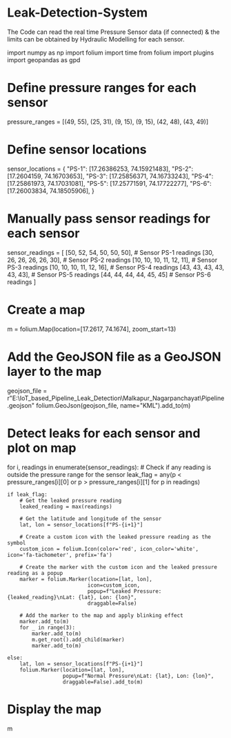# Leak-Detection-System
The Code can read the real time Pressure Sensor data (if connected) &amp; the limits can be obtained by Hydraulic Modelling for each sensor.

import numpy as np
import folium
import time
from folium import plugins
import geopandas as gpd

# Define pressure ranges for each sensor
pressure_ranges = [(49, 55), (25, 31), (9, 15), (9, 15), (42, 48), (43, 49)]

# Define sensor locations
sensor_locations = {
    "PS-1": [17.26386253, 74.15921483],
    "PS-2": [17.2604159, 74.16703653],
    "PS-3": [17.25856371, 74.16733243],
    "PS-4": [17.25861973, 74.17031081],
    "PS-5": [17.25771591, 74.17722277],
    "PS-6": [17.26003834, 74.18505906],
}

# Manually pass sensor readings for each sensor
sensor_readings = [
    [50, 52, 54, 50, 50, 50],  # Sensor PS-1 readings
    [30, 26, 26, 26, 26, 30],  # Sensor PS-2 readings 
    [10, 10, 10, 11, 12, 11],  # Sensor PS-3 readings
    [10, 10, 10, 11, 12, 16],  # Sensor PS-4 readings
    [43, 43, 43, 43, 43, 43],  # Sensor PS-5 readings
    [44, 44, 44, 44, 45, 45]   # Sensor PS-6 readings
]

# Create a map
m = folium.Map(location=[17.2617, 74.1674], zoom_start=13)

# Add the GeoJSON file as a GeoJSON layer to the map
geojson_file = r"E:\IoT_based_Pipeline_Leak_Detection\Malkapur_Nagarpanchayat\Pipeline.geojson"
folium.GeoJson(geojson_file, name="KML").add_to(m)

# Detect leaks for each sensor and plot on map
for i, readings in enumerate(sensor_readings):
    # Check if any reading is outside the pressure range for the sensor
    leak_flag = any(p < pressure_ranges[i][0] or p > pressure_ranges[i][1] for p in readings)

    if leak_flag:
        # Get the leaked pressure reading
        leaked_reading = max(readings)

        # Get the latitude and longitude of the sensor
        lat, lon = sensor_locations[f"PS-{i+1}"]

        # Create a custom icon with the leaked pressure reading as the symbol
        custom_icon = folium.Icon(color='red', icon_color='white', icon='fa-tachometer', prefix='fa')

        # Create the marker with the custom icon and the leaked pressure reading as a popup
        marker = folium.Marker(location=[lat, lon],
                              icon=custom_icon,
                              popup=f"Leaked Pressure: {leaked_reading}\nLat: {lat}, Lon: {lon}",
                              draggable=False)

        # Add the marker to the map and apply blinking effect
        marker.add_to(m)
        for _ in range(3):
            marker.add_to(m)
            m.get_root().add_child(marker)
            marker.add_to(m)

    else:
        lat, lon = sensor_locations[f"PS-{i+1}"]
        folium.Marker(location=[lat, lon],
                      popup=f"Normal Pressure\nLat: {lat}, Lon: {lon}",
                      draggable=False).add_to(m)

# Display the map
m
